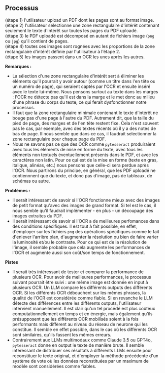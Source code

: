 ## Processus

(étape 1) l'utilisateur upload un PDF dont les pages sont au format image.
<br>
(étape 2) l'utilisateur sélectionne une zone rectangulaire d'intérêt contenant seulement le texte d'intérêt sur toutes les pages du PDF uploadé.
<br>
(étape 3) le PDF uploadé est décomposé en autant de fichiers image (`png` ou `jpg`) qu'il contient de pages.
<br>
(étape 4) toutes ces images sont rognées avec les proportions de la zone rectangulaire d'intérêt définie par l'utilisateur à l'étape 2.
<br>
(étape 5) les images passent dans un OCR les unes après les autres.

**Remarques :**
* La sélection d'une zone rectangulaire d'intérêt sert à éliminer les éléments qu'il pourrait y avoir autour (comme un titre dans l'en tête ou un numéro de page), qui seraient captés par l'OCR et ensuite inséré avec le texte lui-même. Nous pensons surtout au texte dans les marges : l'OCR ne détecte pas qu'il est dans la marge et le met donc au milieu d'une phrase du corps du texte, ce qui ferait dysfonctionner notre processus.
* Il faut que la zone rectangulaire minimale contenant le texte d'intérêt ne bouge pas d'une page à l'autre du PDF. Autrement dit, que la taille du pied de page, des marges et de l'en tête restent fixe. Cela n'est souvent pas le cas, par exemple, avec des textes récents où il y a des notes de bas de page. Il nous semble que dans ce cas, il faudrait selectionner la zone rectangulaire pour chaque page du PDF.
* Nous ne savons pas ce que des OCR comme `pytesseract` produiraient avec tous les éléments de mise en forme du texte, avec tous les éléments non textuels éventuellement présents dans le PDF, et avec les caractères non latin. Pour ce qui est de la mise en forme (texte en gras, italique, alinéas, etc.) nous pensons que celle-ci sera perdue après l'OCR. Nous partirons du principe, en général, que les PDF uploadé ne contiennnent que du texte, et donc pas d'image, pas de tableaux, de schémas ou autre.

**Problèmes :**
* Il serait intéressant de savoir si l'OCR fonctionne mieux avec des images de petit format qu'avec des images de grand format. Si tel est le cas, il nous semble qu'il faudrait implémenter - en plus - un découpage des images extraites du PDF.
* Il serait intéressant de savoir si l'OCR a de meilleures perfomances dans des conditions spécifiques. Il est tout à fait possible, en effet, d'employer sur les fichiers `png` des opérations spécifiques comme le fait d'enlever l'arrière plan, d'augmenter la résolution ou bien de faire varier la luminosité et/ou le contraste. Pour ce qui est de la résolution de l'image, il semble probable que cela augmente les performances de l'OCR et augmente aussi son coût/son temps de fonctionnement.

**Pistes**
* Il serait très intéressant de tester et comparer la performance de plusieurs OCR. Pour avoir de meilleures performances, le processus suivant pourrait être suivi : une même image est donnée en input à plusieurs OCR. Un LLM compare les différents outputs des différents OCR. Si les différents OCR débouchent sur les mêmes phrases, la qualité de l'OCR est considérée comme fiable. Si en revanche le LLM détecte des différences entre les différents outputs, l'utilisateur intervient manuellement. Il est clair qu'un tel procédé est plus coûteux computationnellement en temps et en énergie, mais également qu'ils présupposent que les différents OCR mobilisés soient à la fois performants mais diffèrent au niveau du réseau de neurone qui les constitue. Il semble en effet possible, dans le cas où les différents OCR sont similaires, qu'ils fassent les mêmes erreurs.
* Contrairement aux LLMs multimodaux comme Claude 3.5 ou GPT4o, `pytesseract` donne en output le texte de manière brute. Il semble intéressant de distribuer ses résultats à différents LLMs ensuite pour reconstituer le texte original, et d'employer la méthode précédente d'un système de vote où les données reconstituées par un maximum de modèle sont considérées comme fiables.
